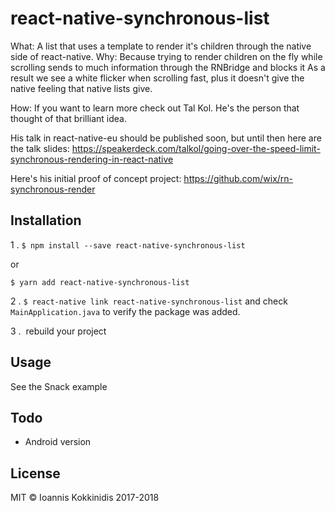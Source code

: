 # react-native-synchronous-list

What: A list that uses a template to render it's children through the native side of react-native.
Why: Because trying to render children on the fly while scrolling sends to much information through the RNBridge and blocks it
As a result we see a white flicker when scrolling fast, plus it doesn't give the native feeling that native lists give.

How: If you want to learn more check out Tal Kol. He's the person that thought of that brilliant idea.

His talk in react-native-eu should be published soon, but until then here are the talk slides: https://speakerdeck.com/talkol/going-over-the-speed-limit-synchronous-rendering-in-react-native

Here's his initial proof of concept project:
https://github.com/wix/rn-synchronous-render



## Installation

1 . `$ npm install --save react-native-synchronous-list`

or

`$ yarn add react-native-synchronous-list`


2 . `$ react-native link react-native-synchronous-list` and check `MainApplication.java` to verify the package was added.

3 .  rebuild your project



## Usage
See the Snack example


## Todo
- Android version

## License
MIT © Ioannis Kokkinidis 2017-2018
